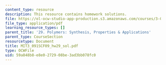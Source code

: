 ```yaml
---
content_type: resource
description: This resource contains homework solutions.
file: https://ol-ocw-studio-app-production.s3.amazonaws.com/courses/3-091sc-introduction-to-solid-state-chemistry-fall-2010/59a848b8e8e0272908be3ad3bb078fc0_MIT3_091SCF09_hw29_sol.pdf
file_type: application/pdf
learning_resource_types: []
parent_title: '29. Polymers: Synthesis, Properties & Applications'
parent_type: CourseSection
resourcetype: Document
title: MIT3_091SCF09_hw29_sol.pdf
type: OCWFile
uid: 59a848b8-e8e0-2729-08be-3ad3bb078fc0
---
```

